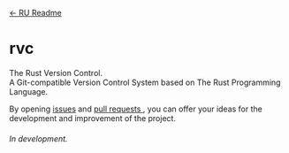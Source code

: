 [<- RU Readme](./RU_README.md)

# rvc 
The Rust Version Control. \
A Git-сompatible Version Control System based on The Rust Programming Language.

By opening [issues](https://github.com/DarkJoij/rvc/issues) and [pull requests ](https://github.com/DarkJoij/rvc/pulls), you can offer your ideas for the development and improvement of the project.

###### In development.
